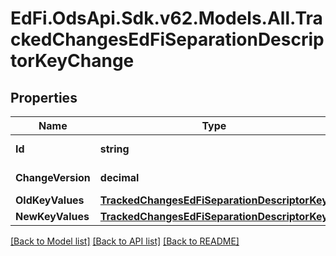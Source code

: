 # EdFi.OdsApi.Sdk.v62.Models.All.TrackedChangesEdFiSeparationDescriptorKeyChange

## Properties

Name | Type | Description | Notes
------------ | ------------- | ------------- | -------------
**Id** | **string** | Resource identifier | [optional] 
**ChangeVersion** | **decimal** | Change version | [optional] 
**OldKeyValues** | [**TrackedChangesEdFiSeparationDescriptorKey**](TrackedChangesEdFiSeparationDescriptorKey.md) |  | [optional] 
**NewKeyValues** | [**TrackedChangesEdFiSeparationDescriptorKey**](TrackedChangesEdFiSeparationDescriptorKey.md) |  | [optional] 

[[Back to Model list]](../../README.md#documentation-for-models) [[Back to API list]](../../README.md#documentation-for-api-endpoints) [[Back to README]](../../README.md)

